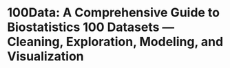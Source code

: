 # 100Data: A Comprehensive Guide to Biostatistics 100 Datasets — Cleaning, Exploration, Modeling, and Visualization
